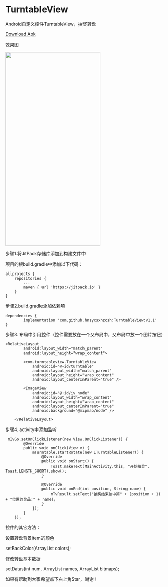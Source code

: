 # TurntableView
Android自定义控件TurntableView，抽奖转盘

<a href="https://github.com/hnsycsxhzcsh/TurntableView/blob/master/myres/rulerview.apk">Download Apk</a>

效果图

<img src="https://github.com/hnsycsxhzcsh/TurntableView/blob/master/myres/rulerview.gif" width="300" height="612">

步骤1.将JitPack存储库添加到构建文件中

项目的根build.gradle中添加以下代码：

	allprojects {
		repositories {
			...
			maven { url 'https://jitpack.io' }
		}
	}

步骤2.build.gradle添加依赖项

	dependencies {
	        implementation 'com.github.hnsycsxhzcsh:TurntableView:v1.1'
	}
  
步骤3. 布局中引用控件（控件需要放在一个父布局中，父布局中放一个图片按钮）

    <RelativeLayout
            android:layout_width="match_parent"
            android:layout_height="wrap_content">

            <com.turntableview.TurntableView
                android:id="@+id/turntable"
                android:layout_width="match_parent"
                android:layout_height="wrap_content"
                android:layout_centerInParent="true" />

            <ImageView
                android:id="@+id/iv_node"
                android:layout_width="wrap_content"
                android:layout_height="wrap_content"
                android:layout_centerInParent="true"
                android:background="@mipmap/node" />

        </RelativeLayout>
        
步骤4. activity中添加监听

     mIvGo.setOnClickListener(new View.OnClickListener() {
            @Override
            public void onClick(View v) {
                mTurntable.startRotate(new ITurntableListener() {
                    @Override
                    public void onStart() {
                        Toast.makeText(MainActivity.this, "开始抽奖", Toast.LENGTH_SHORT).show();
                    }

                    @Override
                    public void onEnd(int position, String name) {
                        mTvResult.setText("抽奖结束抽中第" + (position + 1) + "位置的奖品:" + name);
                    }
                });
            }
        });
        
控件的其它方法：

设置转盘背景item的颜色

setBackColor(ArrayList<Integer> colors);
  
修改转盘基本数据

setDatas(int num, ArrayList<String> names, ArrayList<Bitmap> bitmaps);

如果有帮助到大家希望点下右上角Star，谢谢！

